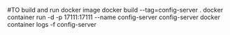 #TO build and run docker image
docker build --tag=config-server .
docker container run -d -p 17111:17111 --name config-server config-server
docker container logs -f config-server




